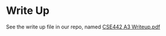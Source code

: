 # Write Up

See the write up file in our repo, named [CSE442 A3 Writeup.pdf](https://github.com/UW-CSE442-WI20/A3-convolutional-neural-networks/raw/master/CSE442%20A3%20Writeup.pdf)

